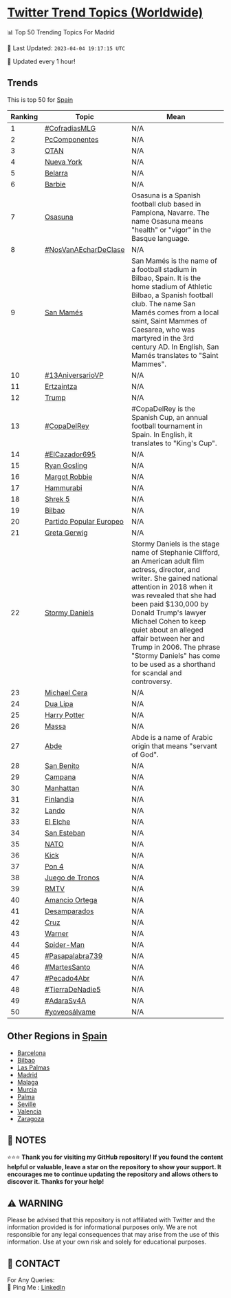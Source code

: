 [Twitter Trend Topics (Worldwide)](https://github.com/ErcinDedeoglu/Twitter-Trend-Topics)
==========


📊 Top 50 Trending Topics For Madrid

📆 Last Updated: `2023-04-04 19:17:15 UTC`

🔧 Updated every 1 hour!


## Trends

This is top 50 for [Spain](</Spain>)

| Ranking | Topic | Mean |
| ------- | ------------ | ------------ |
| 1 | [#CofradiasMLG](http://twitter.com/search?q=%23CofradiasMLG) | N/A |
| 2 | [PcComponentes](http://twitter.com/search?q=PcComponentes) | N/A |
| 3 | [OTAN](http://twitter.com/search?q=OTAN) | N/A |
| 4 | [Nueva York](http://twitter.com/search?q=Nueva+York) | N/A |
| 5 | [Belarra](http://twitter.com/search?q=Belarra) | N/A |
| 6 | [Barbie](http://twitter.com/search?q=Barbie) | N/A |
| 7 | [Osasuna](http://twitter.com/search?q=Osasuna) | Osasuna is a Spanish football club based in Pamplona, Navarre. The name Osasuna means "health" or "vigor" in the Basque language. |
| 8 | [#NosVanAEcharDeClase](http://twitter.com/search?q=%23NosVanAEcharDeClase) | N/A |
| 9 | [San Mamés](http://twitter.com/search?q=San+Mam%c3%a9s) | San Mamés is the name of a football stadium in Bilbao, Spain. It is the home stadium of Athletic Bilbao, a Spanish football club. The name San Mamés comes from a local saint, Saint Mammes of Caesarea, who was martyred in the 3rd century AD. In English, San Mamés translates to "Saint Mammes". |
| 10 | [#13AniversarioVP](http://twitter.com/search?q=%2313AniversarioVP) | N/A |
| 11 | [Ertzaintza](http://twitter.com/search?q=Ertzaintza) | N/A |
| 12 | [Trump](http://twitter.com/search?q=Trump) | N/A |
| 13 | [#CopaDelRey](http://twitter.com/search?q=%23CopaDelRey) | #CopaDelRey is the Spanish Cup, an annual football tournament in Spain. In English, it translates to "King's Cup". |
| 14 | [#ElCazador695](http://twitter.com/search?q=%23ElCazador695) | N/A |
| 15 | [Ryan Gosling](http://twitter.com/search?q=Ryan+Gosling) | N/A |
| 16 | [Margot Robbie](http://twitter.com/search?q=Margot+Robbie) | N/A |
| 17 | [Hammurabi](http://twitter.com/search?q=Hammurabi) | N/A |
| 18 | [Shrek 5](http://twitter.com/search?q=Shrek+5) | N/A |
| 19 | [Bilbao](http://twitter.com/search?q=Bilbao) | N/A |
| 20 | [Partido Popular Europeo](http://twitter.com/search?q=Partido+Popular+Europeo) | N/A |
| 21 | [Greta Gerwig](http://twitter.com/search?q=Greta+Gerwig) | N/A |
| 22 | [Stormy Daniels](http://twitter.com/search?q=Stormy+Daniels) | Stormy Daniels is the stage name of Stephanie Clifford, an American adult film actress, director, and writer. She gained national attention in 2018 when it was revealed that she had been paid $130,000 by Donald Trump's lawyer Michael Cohen to keep quiet about an alleged affair between her and Trump in 2006. The phrase "Stormy Daniels" has come to be used as a shorthand for scandal and controversy. |
| 23 | [Michael Cera](http://twitter.com/search?q=Michael+Cera) | N/A |
| 24 | [Dua Lipa](http://twitter.com/search?q=Dua+Lipa) | N/A |
| 25 | [Harry Potter](http://twitter.com/search?q=Harry+Potter) | N/A |
| 26 | [Massa](http://twitter.com/search?q=Massa) | N/A |
| 27 | [Abde](http://twitter.com/search?q=Abde) | Abde is a name of Arabic origin that means "servant of God". |
| 28 | [San Benito](http://twitter.com/search?q=San+Benito) | N/A |
| 29 | [Campana](http://twitter.com/search?q=Campana) | N/A |
| 30 | [Manhattan](http://twitter.com/search?q=Manhattan) | N/A |
| 31 | [Finlandia](http://twitter.com/search?q=Finlandia) | N/A |
| 32 | [Lando](http://twitter.com/search?q=Lando) | N/A |
| 33 | [El Elche](http://twitter.com/search?q=El+Elche) | N/A |
| 34 | [San Esteban](http://twitter.com/search?q=San+Esteban) | N/A |
| 35 | [NATO](http://twitter.com/search?q=NATO) | N/A |
| 36 | [Kick](http://twitter.com/search?q=Kick) | N/A |
| 37 | [Pon 4](http://twitter.com/search?q=Pon+4) | N/A |
| 38 | [Juego de Tronos](http://twitter.com/search?q=Juego+de+Tronos) | N/A |
| 39 | [RMTV](http://twitter.com/search?q=RMTV) | N/A |
| 40 | [Amancio Ortega](http://twitter.com/search?q=Amancio+Ortega) | N/A |
| 41 | [Desamparados](http://twitter.com/search?q=Desamparados) | N/A |
| 42 | [Cruz](http://twitter.com/search?q=Cruz) | N/A |
| 43 | [Warner](http://twitter.com/search?q=Warner) | N/A |
| 44 | [Spider-Man](http://twitter.com/search?q=Spider-Man) | N/A |
| 45 | [#Pasapalabra739](http://twitter.com/search?q=%23Pasapalabra739) | N/A |
| 46 | [#MartesSanto](http://twitter.com/search?q=%23MartesSanto) | N/A |
| 47 | [#Pecado4Abr](http://twitter.com/search?q=%23Pecado4Abr) | N/A |
| 48 | [#TierraDeNadie5](http://twitter.com/search?q=%23TierraDeNadie5) | N/A |
| 49 | [#AdaraSv4A](http://twitter.com/search?q=%23AdaraSv4A) | N/A |
| 50 | [#yoveosálvame](http://twitter.com/search?q=%23yoveos%c3%a1lvame) | N/A |



## Other Regions in [Spain](</Spain>)

* [Barcelona](</Spain/Barcelona.md>)
* [Bilbao](</Spain/Bilbao.md>)
* [Las Palmas](</Spain/Las Palmas.md>)
* [Madrid](</Spain/Madrid.md>)
* [Malaga](</Spain/Malaga.md>)
* [Murcia](</Spain/Murcia.md>)
* [Palma](</Spain/Palma.md>)
* [Seville](</Spain/Seville.md>)
* [Valencia](</Spain/Valencia.md>)
* [Zaragoza](</Spain/Zaragoza.md>)



## 📝 NOTES

⭐⭐⭐ **Thank you for visiting my GitHub repository! If you found the content helpful or valuable, leave a star on the repository to show your support. It encourages me to continue updating the repository and allows others to discover it. Thanks for your help!**


## ⚠️ WARNING

Please be advised that this repository is not affiliated with Twitter and the information provided is for informational purposes only. We are not responsible for any legal consequences that may arise from the use of this information. Use at your own risk and solely for educational purposes.


## 📨 CONTACT

 For Any Queries:  
            🏓 Ping Me : [LinkedIn](https://www.linkedin.com/in/ercindedeoglu/)
